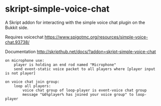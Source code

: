 # skript-simple-voice-chat

A Skript addon for interacting with the simple voice chat plugin on the Bukkit side.

Requires voicechat https://www.spigotmc.org/resources/simple-voice-chat.93738/

Documentation http://skripthub.net/docs/?addon=skript-simple-voice-chat

```
on microphone use:
    player is holding an end rod named "Microphone"
    send event-static voice packet to all players where [player input is not player]

on voice chat join group:
    loop all players:
        voice chat group of loop-player is event-voice chat group
        message "&6%player% has joined your voice group" to loop-player
```
